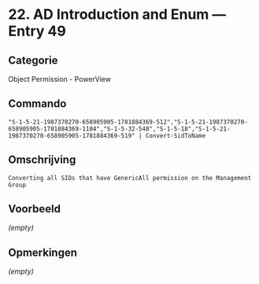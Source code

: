 # 22. AD Introduction and Enum — Entry 49

## Categorie

Object Permission - PowerView

## Commando

```
"S-1-5-21-1987370270-658905905-1781884369-512","S-1-5-21-1987370270-658905905-1781884369-1104","S-1-5-32-548","S-1-5-18","S-1-5-21-1987370270-658905905-1781884369-519" | Convert-SidToName
```

## Omschrijving

```
Converting all SIDs that have GenericAll permission on the Management Group
```

## Voorbeeld

_(empty)_

## Opmerkingen

_(empty)_

